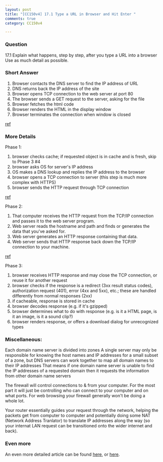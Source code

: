 ```yaml
---
layout: post
title: "[CC150v4] 17.1 Type a URL in Browser and Hit Enter "
comments: true
category: CC150v4

---
```


### Question 

17.1 Explain what happens, step by step, after you type a URL into a browser Use as much detail as possible. 

### Short Answer

1. Browser contacts the DNS server to find the IP address of URL
1. DNS returns back the IP address of the site
1. Browser opens TCP connection to the web server at port 80
1. The browser sends a GET request to the server, asking for the file 
1. Browser fetches the html code 
1. Browser renders the HTML in the display window
1. Browser terminates the connection when window is closed

[ref](http://superuser.com/q/157408)

### More Details

Phase 1: 

1. browser checks cache; if requested object is in cache and is fresh, skip to Phase 3 #4
1. browser asks OS for server's IP address
1. OS makes a DNS lookup and replies the IP address to the browser
1. browser opens a TCP connection to server (this step is much more complex with HTTPS)
1. browser sends the HTTP request through TCP connection

[ref](http://stackoverflow.com/a/2092602)

Phase 2: 

1. That computer receives the HTTP request from the TCP/IP connection and passes it to the web server program.
1. Web server reads the hostname and path and finds or generates the data that you've asked for.
1. Web server generates an HTTP response containing that data.
1. Web server sends that HTTP response back down the TCP/IP connection to your machine.

[ref](http://superuser.com/a/31474)

Phase 3: 

1. browser receives HTTP response and may close the TCP connection, or reuse it for another request
1. browser checks if the response is a redirect (3xx result status codes), authorization request (401), error (4xx and 5xx), etc.; these are handled differently from normal responses (2xx)
1. if cacheable, response is stored in cache
1. browser decodes response (e.g. if it's gzipped)
1. browser determines what to do with response (e.g. is it a HTML page, is it an image, is it a sound clip?)
1. browser renders response, or offers a download dialog for unrecognized types

### Miscellaneous:

Each domain name server is divided into zones A single server may only be responsible for knowing the host names and IP addresses for a small subset of a zone, but DNS servers can work together to map all domain names to their IP addresses That means if one domain name server is unable to find the IP addresses of a requested domain then it requests the information from other domain name servers

The firewall will control connections to & from your computer. For the most part it will just be controlling who can connect to your computer and on what ports. For web browsing your firewall generally won't be doing a whole lot.

Your router essentially guides your request through the network, helping the packets get from computer to computer and potentially doing some NAT (Network Address Tranlator) to translate IP addresses along the way (so your internat LAN request can be transitioned onto the wider internet and back).

### Even more

An even more detailed article can be found [here](http://www.garshol.priv.no/download/text/http-tut.html), or [here](http://igoro.com/archive/what-really-happens-when-you-navigate-to-a-url/).
